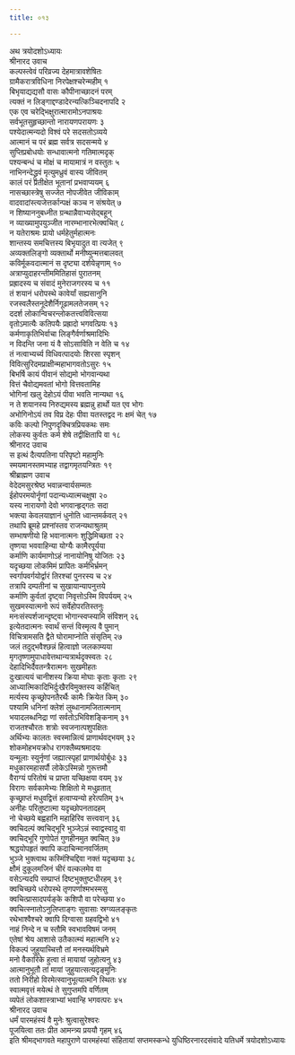 ```yaml
---
title: ०१३

---
```

अथ त्रयोदशोऽध्यायः  
श्रीनारद उवाच  
कल्पस्त्वेवं परिव्रज्य देहमात्रावशेषितः  
ग्रामैकरात्रविधिना निरपेक्षश्चरेन्महीम् १  
बिभृयाद्यद्यसौ वासः कौपीनाच्छादनं परम्  
त्यक्तं न लिङ्गाद्दण्डादेरन्यत्किञ्चिदनापदि २  
एक एव चरेद्भिक्षुरात्मारामोऽनपाश्रयः  
सर्वभूतसुहृच्छान्तो नारायणपरायणः ३  
पश्येदात्मन्यदो विश्वं परे सदसतोऽव्यये  
आत्मानं च परं ब्रह्म सर्वत्र सदसन्मये ४  
सुप्तिप्रबोधयोः सन्धावात्मनो गतिमात्मदृक्  
पश्यन्बन्धं च मोक्षं च मायामात्रं न वस्तुतः ५  
नाभिनन्देद्ध्रुवं मृत्युमध्रुवं वास्य जीवितम्  
कालं परं प्रतीक्षेत भूतानां प्रभवाप्ययम् ६  
नासच्छास्त्रेषु सज्जेत नोपजीवेत जीविकाम्  
वादवादांस्त्यजेत्तर्कान्पक्षं कञ्च न संश्रयेत् ७  
न शिष्याननुबध्नीत ग्रन्थान्नैवाभ्यसेद्बहून्  
न व्याख्यामुपयुञ्जीत नारम्भानारभेत्क्वचित् ८  
न यतेराश्रमः प्रायो धर्महेतुर्महात्मनः  
शान्तस्य समचित्तस्य बिभृयादुत वा त्यजेत् ९  
अव्यक्तलिङ्गो व्यक्तार्थो मनीष्युन्मत्तबालवत्  
कविर्मूकवदात्मानं स दृष्ट्या दर्शयेन्नृणाम् १०  
अत्राप्युदाहरन्तीममितिहासं पुरातनम्  
प्रह्रादस्य च संवादं मुनेराजगरस्य च ११  
तं शयानं धरोपस्थे कावेर्यां सह्यसानुनि  
रजस्वलैस्तनूदेशैर्निगूढामलतेजसम् १२  
ददर्श लोकान्विचरन्लोकतत्त्वविवित्सया  
वृतोऽमात्यैः कतिपयैः प्रह्रादो भगवत्प्रियः १३  
कर्मणाकृतिभिर्वाचा लिङ्गैर्वर्णाश्रमादिभिः  
न विदन्ति जना यं वै सोऽसाविति न वेति च १४  
तं नत्वाभ्यर्च्य विधिवत्पादयोः शिरसा स्पृशन्  
विवित्सुरिदमप्राक्षीन्महाभागवतोऽसुरः १५  
बिभर्षि कायं पीवानं सोद्यमो भोगवान्यथा  
वित्तं चैवोद्यमवतां भोगो वित्तवतामिह  
भोगिनां खलु देहोऽयं पीवा भवति नान्यथा १६  
न ते शयानस्य निरुद्यमस्य ब्रह्मन्नु हार्थो यत एव भोगः  
अभोगिनोऽयं तव विप्र देहः पीवा यतस्तद्वद नः क्षमं चेत् १७  
कविः कल्पो निपुणदृक्चित्रप्रियकथः समः  
लोकस्य कुर्वतः कर्म शेषे तद्वीक्षितापि वा १८  
श्रीनारद उवाच  
स इत्थं दैत्यपतिना परिपृष्टो महामुनिः  
स्मयमानस्तमभ्याह तद्वागमृतयन्त्रितः १९  
श्रीब्राह्मण उवाच  
वेदेदमसुरश्रेष्ठ भवान्नन्वार्यसम्मतः  
ईहोपरमयोर्नॄणां पदान्यध्यात्मचक्षुषा २०  
यस्य नारायणो देवो भगवान्हृद्गतः सदा  
भक्त्या केवलयाज्ञानं धुनोति ध्वान्तमर्कवत् २१  
तथापि ब्रूमहे प्रश्नांस्तव राजन्यथाश्रुतम्  
सम्भाषणीयो हि भवानात्मनः शुद्धिमिच्छता २२  
तृष्णया भववाहिन्या योग्यैः कामैरपूर्यया  
कर्माणि कार्यमाणोऽहं नानायोनिषु योजितः २३  
यदृच्छया लोकमिमं प्रापितः कर्मभिर्भ्रमन्  
स्वर्गापवर्गयोर्द्वारं तिरश्चां पुनरस्य च २४  
तत्रापि दम्पतीनां च सुखायान्यापनुत्तये  
कर्माणि कुर्वतां दृष्ट्वा निवृत्तोऽस्मि विपर्ययम् २५  
सुखमस्यात्मनो रूपं सर्वेहोपरतिस्तनुः  
मनःसंस्पर्शजान्दृष्ट्वा भोगान्स्वप्स्यामि संविशन् २६  
इत्येतदात्मनः स्वार्थं सन्तं विस्मृत्य वै पुमान्  
विचित्रामसति द्वैते घोरामाप्नोति संसृतिम् २७  
जलं तदुद्भवैश्छन्नं हित्वाज्ञो जलकाम्यया  
मृगतृष्णामुपाधावेत्तथान्यत्रार्थदृक्स्वतः २८  
देहादिभिर्दैवतन्त्रैरात्मनः सुखमीहतः  
दुःखात्ययं चानीशस्य क्रिया मोघाः कृताः कृताः २९  
आध्यात्मिकादिभिर्दुःखैरविमुक्तस्य कर्हिचित्  
मर्त्यस्य कृच्छ्रोपनतैरर्थैः कामैः क्रियेत किम् ३०  
पश्यामि धनिनां क्लेशं लुब्धानामजितात्मनाम्  
भयादलब्धनिद्रा णां सर्वतोऽभिविशङ्किनाम् ३१  
राजतश्चौरतः शत्रोः स्वजनात्पशुपक्षितः  
अर्थिभ्यः कालतः स्वस्मान्नित्यं प्राणार्थवद्भयम् ३२  
शोकमोहभयक्रोध रागक्लैब्यश्रमादयः  
यन्मूलाः स्युर्नृणां जह्यात्स्पृहां प्राणार्थयोर्बुधः ३३  
मधुकारमहासर्पौ लोकेऽस्मिन्नो गुरूत्तमौ  
वैराग्यं परितोषं च प्राप्ता यच्छिक्षया वयम् ३४  
विरागः सर्वकामेभ्यः शिक्षितो मे मधुव्रतात्  
कृच्छ्राप्तं मधुवद्वित्तं हत्वाप्यन्यो हरेत्पतिम् ३५  
अनीहः परितुष्टात्मा यदृच्छोपनतादहम्  
नो चेच्छये बह्वहानि महाहिरिव सत्त्ववान् ३६  
क्वचिदल्पं क्वचिद्भूरि भुञ्जेऽन्नं स्वाद्वस्वादु वा  
क्वचिद्भूरि गुणोपेतं गुणहीनमुत क्वचित् ३७  
श्रद्धयोपहृतं क्वापि कदाचिन्मानवर्जितम्  
भुञ्जे भुक्त्वाथ कस्मिंश्चिद्दिवा नक्तं यदृच्छया ३८  
क्षौमं दुकूलमजिनं चीरं वल्कलमेव वा  
वसेऽन्यदपि सम्प्राप्तं दिष्टभुक्तुष्टधीरहम् ३९  
क्वचिच्छये धरोपस्थे तृणपर्णाश्मभस्मसु  
क्वचित्प्रासादपर्यङ्के कशिपौ वा परेच्छया ४०  
क्वचित्स्नातोऽनुलिप्ताङ्गः सुवासाः स्रग्व्यलङ्कृतः  
रथेभाश्वैश्चरे क्वापि दिग्वासा ग्रहवद्विभो ४१  
नाहं निन्दे न च स्तौमि स्वभावविषमं जनम्  
एतेषां श्रेय आशासे उतैकात्म्यं महात्मनि ४२  
विकल्पं जुहुयाच्चित्तौ तां मनस्यर्थविभ्रमे  
मनो वैकारिके हुत्वा तं मायायां जुहोत्यनु ४३  
आत्मानुभूतौ तां मायां जुहुयात्सत्यदृङ्मुनिः  
ततो निरीहो विरमेत्स्वानुभूत्यात्मनि स्थितः ४४  
स्वात्मवृत्तं मयेत्थं ते सुगुप्तमपि वर्णितम्  
व्यपेतं लोकशास्त्राभ्यां भवान्हि भगवत्परः ४५  
श्रीनारद उवाच  
धर्मं पारमहंस्यं वै मुनेः श्रुत्वासुरेश्वरः  
पूजयित्वा ततः प्रीत आमन्त्र्य प्रययौ गृहम् ४६  
इति श्रीमद्भागवते महापुराणे पारमहंस्यां संहितायां सप्तमस्कन्धे युधिष्ठिरनारदसंवादे यतिधर्मे त्रयोदशोऽध्यायः